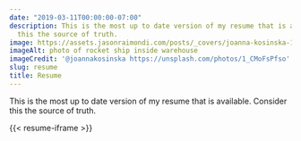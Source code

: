```yaml
---
date: "2019-03-11T00:00:00-07:00"
description: This is the most up to date version of my resume that is available. Consider
  this the source of truth.
image: https://assets.jasonraimondi.com/posts/_covers/joanna-kosinska-1_CMoFsPfso-unsplash.jpg
imageAlt: photo of rocket ship inside warehouse
imageCredit: '@joannakosinska https://unsplash.com/photos/1_CMoFsPfso'
slug: resume
title: Resume
---
```


This is the most up to date version of my resume that is available. Consider this the source of truth.

{{< resume-iframe >}}
